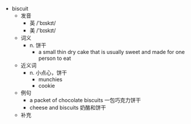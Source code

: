 - biscuit
  - 发音
    - 英 /'bɪskɪt/
    - 美 /'bɪskɪt/
  - 词义
    - n. 饼干
      - a small thin dry cake that is usually sweet and made for one person to eat
  - 近义词
    - n. 小点心，饼干
      - munchies
      - cookie
  - 例句
    - a packet of chocolate biscuits 一包巧克力饼干
    - cheese and biscuits 奶酪和饼干
  - 补充